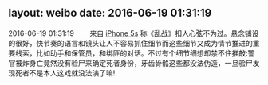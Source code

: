 layout: weibo
date: 2016-06-19 01:31:19
---
<meta name="referrer" content="no-referrer" />

2016-06-19 01:31:19  &nbsp;&nbsp;&nbsp;&nbsp;&nbsp;&nbsp; 来自 <a href="sinaweibo://customweibosource" rel="nofollow">iPhone 5s</a>
称《乱战》扣人心弦不为过。悬念铺设的很好，快节奏的语言和镜头让人不容易抓住细节而这些细节又成为情节推进的重要线索，比如助手和保管员，和绑匪的对话。不过有个细节细想却禁不住推敲:警官被炸身亡竟然没有验尸来确定死者身份，牙齿骨骼这些都没法伪造，一旦验尸发现死者不是本人这戏就没法演了嘛! ​​​
